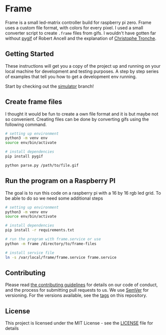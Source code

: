 # Frame
Frame is a small led-matrix controller build for raspberry pi zero. Frame uses a custom file format, with colors for every pixel. I used a small converter script to create `.frame` files from gifs. I wouldn't have gotten far without [pygif](https://github.com/robert-ancell/pygif) of Robert Ancell and the explanation of [Christophe Tronche](https://tronche.com/computer-graphics/gif/gif89a.html#image-descriptor).


## Getting Started
These instructions will get you a copy of the project up and running on your local machine for development and testing purposes. A step by step series of examples that tell you how to get a development env running.

Start by checking out the [simulator](https://github.com/martijncasteel/frame/tree/simulator) branch!


## Create frame files
I thought it would be fun to create a own file format and it is but maybe not so convenient. Creating files can be done by converting gifs using the following command.

```bash
# setting up environment
python3 -m venv env
source env/bin/activate

# install dependencies
pip install pygif

python parse.py /path/to/file.gif
```


## Run the program on a Raspberry PI
The goal is to run this code on a raspberry pi with a 16 by 16 rgb led grid. To be able to do so we need some additional steps

```bash
# setting up environment
python3 -m venv env
source env/bin/activate

# install dependencies
pip install -r requirements.txt

# run the program with frame.service or use
python -m frame /directory/to/frame-files

# install service file
ln -s /var/local/frame/frame.service frame.service
```


## Contributing
Please read [the contributing guidelines](CONTRIBUTING.md) for details on our code of conduct, and the process for submitting pull requests to us. We use [SemVer](http://semver.org/) for versioning. For the versions available, see the [tags](https://github.com/martijncasteel/frame/tags) on this repository. 


## License
This project is licensed under the MIT License - see the [LICENSE](LICENSE) file for details

